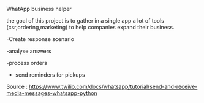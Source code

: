 WhatApp business helper

the goal of this project is to gather in a single app a lot of tools (csr,ordering,marketing)
to help companies expand their business.

-Create response scenario

-analyse answers

-process orders

- send reminders for pickups

Source :
https://www.twilio.com/docs/whatsapp/tutorial/send-and-receive-media-messages-whatsapp-python
